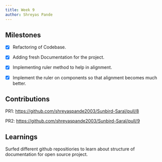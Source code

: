 ```yaml
---
title: Week 9
author: Shreyas Pande
---
```


## Milestones
- [x] Refactoring of Codebase.
- [x] Adding fresh Documentation for the project.
- [x] Implementing ruler method to help in alignment. 
- [x] Implement the ruler on components so that alignment becomes much better.


## Contributions
PR1: https://github.com/shreyaspande2003/Sunbird-Saral/pull/8

PR2: https://github.com/shreyaspande2003/Sunbird-Saral/pull/9

## Learnings

Surfed different github repositiories to learn about structure of documentation for open source project.
